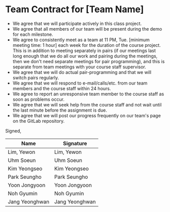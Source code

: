 Team Contract for [Team Name]
====================================

- We agree that we will participate actively in this class project.
- We agree that all members of our team will be present during the demo for each milestone.
- We agree to consistently meet as a team at 11 PM, Tue. [minimum meeting time: 1 hour] each week for the duration of the course project. 
  This is in addition to meeting separately in pairs (if our meetings last long enough that we do all our work and pairing during the meetings, then we don't need separate meetings for pair programming), and this is separate from team meetings with your course staff supervisor.
- We agree that we will do actual pair-programming and that we will switch pairs regularly.
- We agree that we will respond to e-mail/calls/etc. from our team members and the course staff within 24 hours.
- We agree to report an unresponsive team member to the course staff as soon as problems occur.
- We agree that we will seek help from the course staff and not wait until the last minute before the assignment is due.
- We agree that we will post our progress frequently on our team's page on the GitLab repository.

Signed,

| Name | Signature |
| ------ | --------------- |
| Lim, Yewon | Lim, Yewon |
|Uhm Soeun|Uhm Soeun|
| Kim Yeongseo | Kim Yeongseo |
| Park Seungho | Park Seungho |
| Yoon Jongyoon | Yoon Jongyoon |
| Noh Gyumin | Noh Gyumin |
| Jang Yeonghwan | Jang Yeonghwan |